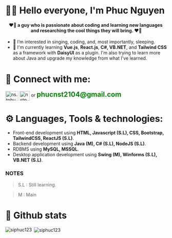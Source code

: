 # 👋🏼 Hello everyone, I'm Phuc Nguyen
<h4 align="center">❤️‍🔥 a guy who is passionate about coding and learning new languages ​​and researching the cool things they will bring. ❤️‍🔥</h4>

- 👀 I’m interested in singing, coding, and, most importantly, sleeping.
- 🌱 I'm currently learning <b>Vue.js</b>, <b>React.js</b>, <b>C#, VB.NET</b>, and <b>Tailwind CSS</b> as a framework with <b>DaisyUI</b> as a plugin. I'm also trying to learn more about Java and upgrade my knowledge from what I've learned.

# 🔗 Connect with me:
<p align="left">
<a href="https://instagram.com/ns.tphuc" target="blank"><img align="center" src="https://raw.githubusercontent.com/rahuldkjain/github-profile-readme-generator/master/src/images/icons/Social/instagram.svg" alt="ns.tphuc" height="30" width="40" /></a>
<a href="https://www.linkedin.com/in/ph%C3%BAc-nguy%E1%BB%85n-s%C4%A9-tr%E1%BB%8Dng-b3488628a/" target="blank"><img align="center" src="https://upload.wikimedia.org/wikipedia/commons/thumb/8/81/LinkedIn_icon.svg/2048px-LinkedIn_icon.svg.png" alt="nstp" height="30" width="32" /></a>
or <b style="color: green; font-size: 150%;">phucnst2104@gmail.com</b>
</p>

# ⚙️ Languages, Tools & technologies:

- Front-end development using **HTML, Javascript (S.L), CSS, Bootstrap, TailwindCSS, ReactJS (S.L)**.
- Backend development using **Java (M), C# (S.L), NodeJS (S.L)**.
- RDBMS using **MySQL, MSSQL**.
- Desktop application development using **Swing (M), Winforms (S.L), VB.NET (S.L)**.

### NOTES

> S.L : Still learning.

> M : Main

# 🦾 Github stats

<p><img align="left" src="https://github-readme-stats.vercel.app/api/top-langs?username=siphuc123&show_icons=true&locale=en&layout=compact" alt="siphuc123" /></p>

<p>&nbsp;<img align="center" src="https://github-readme-stats.vercel.app/api?username=siphuc123&show_icons=true&locale=en" alt="siphuc123" /></p>


